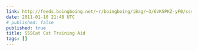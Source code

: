 ```yaml
---
link: http://feeds.boingboing.net/~r/boingboing/iBag/~3/6VKSPKZ-yF0/ssscat-cat-training.html
date: 2011-01-10 21:48 UTC
# published: false
published: true
title: SSSCat Cat Training Aid
tags: []
---
```



